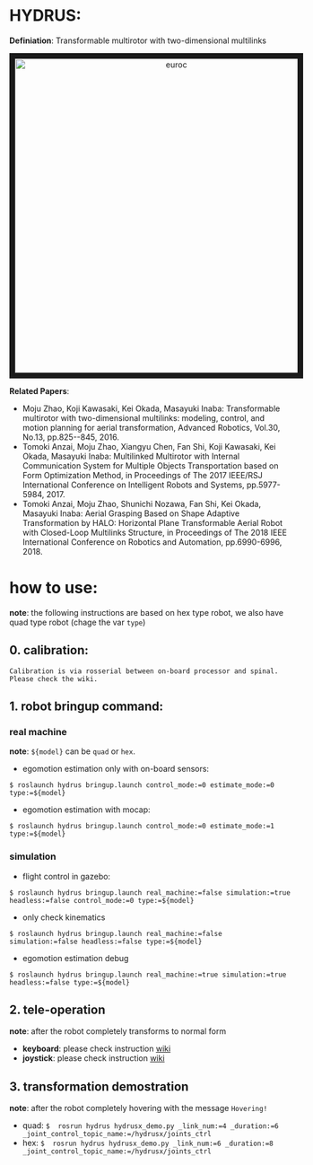 # HYDRUS: 

**Definiation**: Transformable multirotor with two-dimensional multilinks

<p align="center">
<a href="https://www.youtube.com/embed/o_jsDUk0oFo" target="_blank"><img src="http://img.youtube.com/vi/o_jsDUk0oFo/0.jpg" alt="euroc" width="560 height="315" border="10" /></a>
</p>

**Related Papers**: 
- Moju Zhao, Koji Kawasaki, Kei Okada, Masayuki Inaba:
Transformable multirotor with two-dimensional multilinks: modeling, control, and motion planning for aerial transformation,
Advanced Robotics, Vol.30, No.13, pp.825--845, 2016.
- Tomoki Anzai, Moju Zhao, Xiangyu Chen, Fan Shi, Koji Kawasaki, Kei Okada, Masayuki Inaba:
Multilinked Multirotor with Internal Communication System for Multiple Objects Transportation based on Form Optimization Method,
in Proceedings of The 2017 IEEE/RSJ International Conference on Intelligent Robots and Systems, pp.5977-5984, 2017.
- Tomoki Anzai, Moju Zhao, Shunichi Nozawa, Fan Shi, Kei Okada, Masayuki Inaba:
Aerial Grasping Based on Shape Adaptive Transformation by HALO: Horizontal Plane Transformable Aerial Robot with Closed-Loop Multilinks Structure,
in Proceedings of The 2018 IEEE International Conference on Robotics and Automation, pp.6990-6996, 2018.

# how to use:

**note**: the following instructions are based on hex type robot, we also have quad type robot (chage the var ```type```)

## 0. calibration: 
    Calibration is via rosserial between on-board processor and spinal. Please check the wiki.
## 1. robot bringup command:

### real machine
**note**: `${model}` can be `quad` or `hex`. 
-  egomotion estimation only with on-board sensors:
```
$ roslaunch hydrus bringup.launch control_mode:=0 estimate_mode:=0 type:=${model}
```
-  egomotion estimation with mocap:
```
$ roslaunch hydrus bringup.launch control_mode:=0 estimate_mode:=1 type:=${model}
```

### simulation
-  flight control in gazebo:
```
$ roslaunch hydrus bringup.launch real_machine:=false simulation:=true headless:=false control_mode:=0 type:=${model}
```
- only check kinematics
```
$ roslaunch hydrus bringup.launch real_machine:=false simulation:=false headless:=false type:=${model}
```
- egomotion estimation debug
```
$ roslaunch hydrus bringup.launch real_machine:=true simulation:=true headless:=false type:=${model}
```

## 2. tele-operation
   **note**: after the robot completely transforms to normal form

   - **keyboard**: please check instruction [wiki](https://github.com/tongtybj/aerial_robot/wiki/keyboard_operation)
   - **joystick**: please check instruction [wiki](https://github.com/tongtybj/aerial_robot/wiki/joystick_operation)
   
## 3. transformation demostration
   **note**: after the robot completely hovering with the message `Hovering!`
   
   - quad:  ``` $  rosrun hydrus hydrusx_demo.py _link_num:=4 _duration:=6 _joint_control_topic_name:=/hydrusx/joints_ctrl ```
   - hex:  ``` $  rosrun hydrus hydrusx_demo.py _link_num:=6 _duration:=8 _joint_control_topic_name:=/hydrusx/joints_ctrl ```
